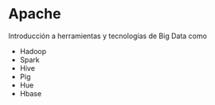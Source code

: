 # Apache

Introducción a herramientas y tecnologías de Big Data como 

* Hadoop
* Spark
* Hive
* Pig
* Hue
* Hbase


